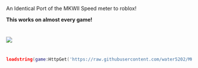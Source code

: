 An Identical Port of the MKWII Speed meter to roblox!</br>

**This works on almost every game!**
#
![](https://i.ibb.co/PGMLfg2s/Screenshot-2025-09-05-180957.png)
#
```lua
loadstring(game:HttpGet('https://raw.githubusercontent.com/water5202/MKWIISM/refs/heads/main/Loader.lua'))()
```
